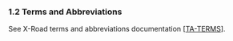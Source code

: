 ### 1.2 Terms and Abbreviations

See X-Road terms and abbreviations documentation \[[TA-TERMS](#Ref_TERMS)]\.